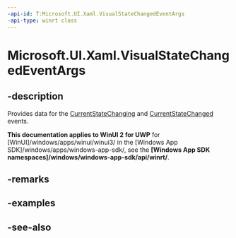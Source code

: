 ```yaml
---
-api-id: T:Microsoft.UI.Xaml.VisualStateChangedEventArgs
-api-type: winrt class
---
```


<!-- Class syntax.
public class VisualStateChangedEventArgs : Windows.UI.Xaml.IVisualStateChangedEventArgs
-->

# Microsoft.UI.Xaml.VisualStateChangedEventArgs

## -description
Provides data for the [CurrentStateChanging](visualstategroup_currentstatechanging.md) and [CurrentStateChanged](visualstategroup_currentstatechanged.md) events.

**This documentation applies to WinUI 2 for UWP** for [WinUI]/windows/apps/winui/winui3/ in the [Windows App SDK]/windows/apps/windows-app-sdk/, see the **[Windows App SDK namespaces]/windows/windows-app-sdk/api/winrt/**.

## -remarks

## -examples

## -see-also
